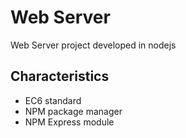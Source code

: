 # Web Server

Web Server project developed in nodejs

## Characteristics

- EC6 standard
- NPM package manager
- NPM Express module